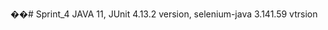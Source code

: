 ��#   S p r i n t _ 4 
 JAVA 11, JUnit 4.13.2 version, selenium-java 3.141.59 vtrsion
            
 

